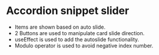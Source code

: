 # Accordion snippet slider

-   Items are shown based on auto slide.
-   2 Buttons are used to manipulate card slide direction.
-   useEffect is used to add the autoslide functionality.
-   Modulo operator is used to avoid negative index number.
